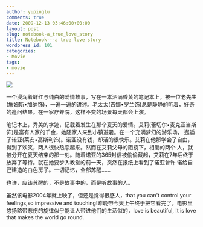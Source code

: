 ```yaml
---
author: yupinglu
comments: true
date: 2009-12-13 03:46:00+00:00
layout: post
slug: notebook-a_true_love_story
title: Notebook---a true love story
wordpress_id: 101
categories:
- Movie
tags:
- movie
---
```


![](http://farm9.staticflickr.com/8338/8239839857_e6f87c0988_b.jpg)

一个浸润着鲜红与纯白的爱情故事，写在一本洒满昏黄的笔记本上，被一位老先生(詹姆斯•加纳饰)，一遍一遍的讲述。老太太(吉娜•罗兰饰)总是静静的听着，好奇的追问结果。在一家疗养院，这样不变的场景每天都会上演。

笔记本上，秀美的字迹，记载着发生在那个夏天的爱情。艾莉(蕾切尔•麦克亚当斯饰)是富有人家的千金，她随家人来到小镇避暑。在一个充满梦幻的游乐场， 邂逅了诺亚(莱安•高斯利饰)。诺亚没有钱，却活的很快乐。艾莉在他那学会了自由，得到了欢笑，两人很快热恋起来。然而在艾莉父母的阻挠下，相爱的两个 人，就被分开在夏天结束的那一刻。随着诺亚的365封信被偷偷藏起，艾莉在7年后终于放弃了等待。就在她要步入教堂的前一天，突然在报纸上看到了诺亚曾许 诺给自己建造的白色房子。一切记忆，全部苏醒……

也许，应该苏醒的，不是故事中的，而是听故事的人。

虽然该电影2004年就上映了，但还是觉得很感人，that you can't control your feelings,so impressive and touching!昨晚带今天上午终于把它看完了。电影里悠扬略带悲伤的旋律似乎能让人带进他们的生活似的，love is beautiful, It is love that makes the world go round.
